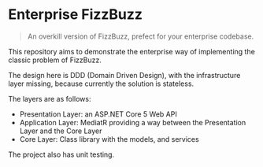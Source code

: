 # Enterprise FizzBuzz

> An overkill version of FizzBuzz, prefect for your enterprise codebase.

This repository aims to demonstrate the enterprise way of implementing the classic problem of FizzBuzz.

The design here is DDD (Domain Driven Design), with the infrastructure layer missing, because currently the solution is stateless.

The layers are as follows:

* Presentation Layer: an ASP.NET Core 5 Web API
* Application Layer: MediatR providing a way between the Presentation Layer and the Core Layer
* Core Layer: Class library with the models, and services

The project also has unit testing.